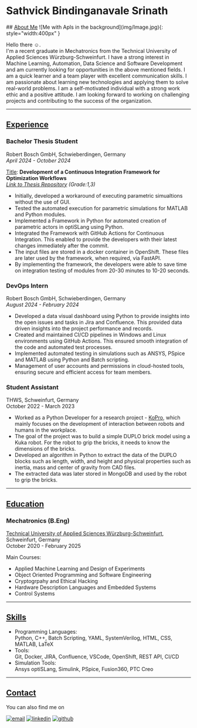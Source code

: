 # **Sathvick Bindinganavale Srinath**
<base target="_blank">
## <ins>About Me</ins>
![Me with Apls in the background](img/Image.jpg){: style="width:400px" }

Hello there ☺️. <br> 
I'm a recent graduate in Mechatronics from the Technical University of Applied Sciences Würzburg-Schweinfurt. I have a strong interest in Machine Learning, Automation, Data Science and Software Development and am currently looking for opportunities in the above mentioned fields. I am a quick learner and a team player with excellent communication skills. I am passionate about learning new technologies and applying them to solve real-world problems. I am a self-motivated individual with a strong work ethic and a positive attitude. I am looking forward to working on challenging projects and contributing to the success of 
the organization.


---

## <ins>Experience</ins>
### **Bachelor Thesis Student**
Robert Bosch GmbH, Schwieberdingen, Germany <br>
*April 2024 - October 2024*

<ins>Title</ins>: **Development of a Continuous Integration Framework for Optimization Workflows**<br>
*[Link to Thesis Repository](https://github.com/Sathvick11/Bachelor-Thesis/blob/main/Thesis_Latex/main.pdf) (Grade:1,3)*

- Initially, developed a workaround of executing parametric simualtions without the use of GUI.
- Tested the automated execution for parametric simulations for MATLAB and Python modules.
- Implemented a Framework in Python for automated creation of parametric actors in optiSLang using Python.
- Integrated the Framework with GitHub Actions for Continuous Integration. This enabled to provide the developers with their latest changes immediately after the commit.
- The input files are stored in a docker container in OpenShift. These files are later used by the framework, when required, via FastAPI.
- By implementing the framework, the developers were able to save time on integration testing of modules from 20-30 minutes to 10-20 seconds.

### **DevOps Intern**
Robert Bosch GmbH, Schwieberdingen, Germany<br>
*August 2024 - February 2024*

- Developed a data visual dashboard using Python to provide insights into the open issues and tasks in Jira and Confluence. This provided data driven insights into the project performance and records.
- Created and maintained CI/CD pipelines in Windows and Linux environments using GitHub Actions. This ensured smooth integration of the code and automated test processes.
- Implemented automated testing in simulations such as ANSYS, PSpice and MATLAB using Python and Batch scripting.
- Management of user accounts and permissions in cloud-hosted tools, ensuring secure and efficient access for team members.


### **Student Assistant**
THWS, Schweinfurt, Germany<br>
October 2022 - March 2023

- Worked as a Python Developer for a research project - [KoPro](https://www.thws.de/forschung/institute/idee/abgeschlossene-idee-projekte/kopro/), which mainly focuses on the development of interaction between robots and humans in the workplace.
- The goal of the project was to build a simple DUPLO brick model using a Kuka robot. For the robot to grip the bricks, it needs to know the dimensions of the bricks.  
- Developed an algorithm in Python to extract the data of the DUPLO blocks such as length, width, and height and physical properties such as inertia, mass and center of gravity from CAD files.
- The extracted data was later stored in MongoDB and used by the robot to grip the bricks. 

---

## <ins>Education</ins>
### **Mechatronics (B.Eng)**
[Technical University of Applied Sciences Würzburg-Schweinfurt](https://www.thws.de/en), Schweinfurt, Germany <br>
October 2020 - February 2025

Main Courses:

- Applied Machine Learning and Design of Experiments
- Object Oriented Programming and Software Engineering
- Cryptogrpahy and Ethical Hacking
- Hardware Description Languages and Embedded Systems
- Control Systems

---

## <ins>Skills</ins>
- Programming Languages: <br>
    Python, C++, Batch Scripting, YAML, SystemVerilog, HTML, CSS, MATLAB, LaTeX
- Tools: <br>
Git, Docker, JIRA, Confluence, VSCode, OpenShift, REST API, CI/CD
- Simulation Tools: <br>
Ansys optiSLang, Simulink, PSpice, Fusion360, PTC Creo

---
## <ins>Contact</ins>
You can also find me on

[![email](https://img.icons8.com/fluency/96/filled-message.png)](mailto:sathvicksrinath@gmail.com) [![linkedin](https://img.icons8.com/fluency/96/linkedin.png)](https://www.linkedin.com/in/sathvicksrinath/) [![github](https://img.icons8.com/fluency/96/github.png)](https://github.com/Sathvick11) 